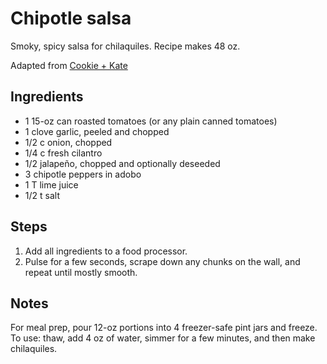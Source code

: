 # Chipotle salsa

Smoky, spicy salsa for chilaquiles.
Recipe makes 48 oz.

Adapted from [Cookie + Kate](https://cookieandkate.com/chipotle-salsa-recipe/)

## Ingredients

- 1 15-oz can roasted tomatoes (or any plain canned tomatoes)
- 1 clove garlic, peeled and chopped
- 1/2 c onion, chopped
- 1/4 c fresh cilantro
- 1/2 jalapeño, chopped and optionally deseeded
- 3 chipotle peppers in adobo
- 1 T lime juice
- 1/2 t salt

## Steps

1. Add all ingredients to a food processor.
2. Pulse for a few seconds, scrape down any chunks on the wall, and repeat until mostly smooth.

## Notes

For meal prep, pour 12-oz portions into 4 freezer-safe pint jars and freeze.
To use: thaw, add 4 oz of water, simmer for a few minutes, and then make chilaquiles.
